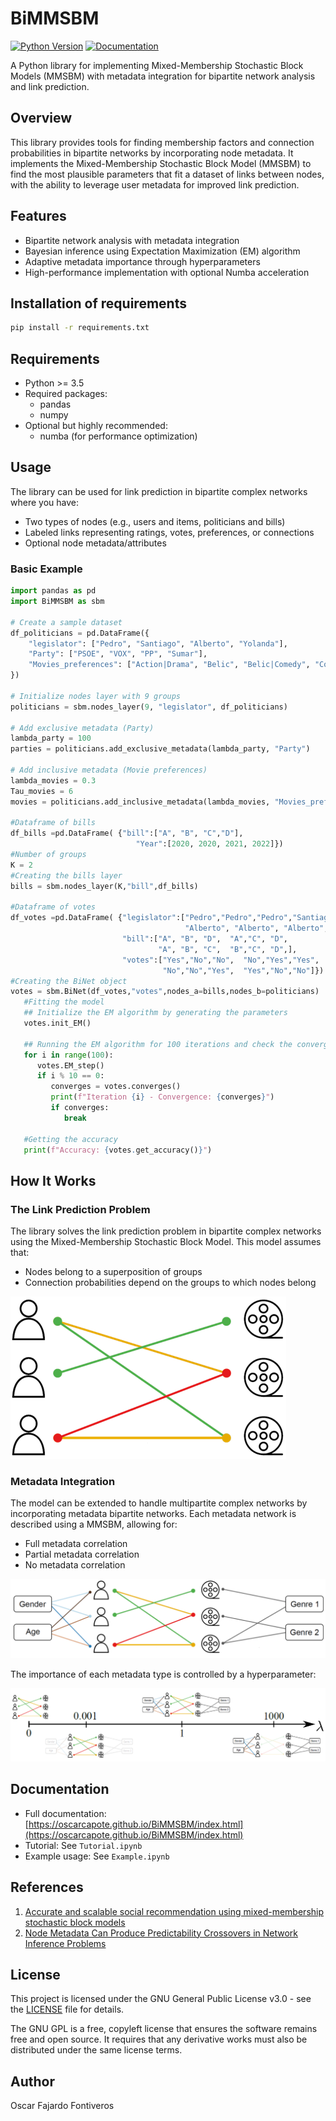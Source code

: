 # BiMMSBM

[![Python Version](https://img.shields.io/badge/python-3.5%2B-blue.svg)](https://www.python.org/downloads/)
[![Documentation](https://img.shields.io/badge/docs-latest-brightgreen.svg)](https://oscarcapote.github.io/BiMMSBM/index.html)

A Python library for implementing Mixed-Membership Stochastic Block Models (MMSBM) with metadata integration for bipartite network analysis and link prediction.

## Overview

This library provides tools for finding membership factors and connection probabilities in bipartite networks by incorporating node metadata. It implements the Mixed-Membership Stochastic Block Model (MMSBM) to find the most plausible parameters that fit a dataset of links between nodes, with the ability to leverage user metadata for improved link prediction.

## Features

- Bipartite network analysis with metadata integration
- Bayesian inference using Expectation Maximization (EM) algorithm
- Adaptive metadata importance through hyperparameters
- High-performance implementation with optional Numba acceleration

## Installation of requirements

```bash
pip install -r requirements.txt
```

## Requirements

- Python >= 3.5
- Required packages:
  - pandas
  - numpy
- Optional but highly recommended:
  - numba (for performance optimization)


## Usage

The library can be used for link prediction in bipartite complex networks where you have:
- Two types of nodes (e.g., users and items, politicians and bills)
- Labeled links representing ratings, votes, preferences, or connections
- Optional node metadata/attributes

### Basic Example

```python
import pandas as pd
import BiMMSBM as sbm

# Create a sample dataset
df_politicians = pd.DataFrame({
    "legislator": ["Pedro", "Santiago", "Alberto", "Yolanda"],
    "Party": ["PSOE", "VOX", "PP", "Sumar"],
    "Movies_preferences": ["Action|Drama", "Belic", "Belic|Comedy", "Comedy|Drama"]
})

# Initialize nodes layer with 9 groups
politicians = sbm.nodes_layer(9, "legislator", df_politicians)

# Add exclusive metadata (Party)
lambda_party = 100
parties = politicians.add_exclusive_metadata(lambda_party, "Party")

# Add inclusive metadata (Movie preferences)
lambda_movies = 0.3
Tau_movies = 6
movies = politicians.add_inclusive_metadata(lambda_movies, "Movies_preferences", Tau_movies)

#Dataframe of bills
df_bills =pd.DataFrame( {"bill":["A", "B", "C","D"],
                            "Year":[2020, 2020, 2021, 2022]})
#Number of groups
K = 2
#Creating the bills layer 
bills = sbm.nodes_layer(K,"bill",df_bills)

#Dataframe of votes
df_votes =pd.DataFrame( {"legislator":["Pedro","Pedro","Pedro","Santiago","Santiago","Santiago", 
                                       "Alberto", "Alberto", "Alberto", "Yolanda", "Yolanda", "Yolanda"],
                         "bill":["A", "B", "D",  "A","C", "D",
                                 "A", "B", "C",  "B","C", "D",],
                         "votes":["Yes","No","No",  "No","Yes","Yes",
                                  "No","No","Yes",  "Yes","No","No"]})
#Creating the BiNet object
votes = sbm.BiNet(df_votes,"votes",nodes_a=bills,nodes_b=politicians)
   #Fitting the model
   ## Initialize the EM algorithm by generating the parameters
   votes.init_EM()

   ## Running the EM algorithm for 100 iterations and check the convergence every 10 steps
   for i in range(100):
      votes.EM_step()
      if i % 10 == 0:
         converges = votes.converges()
         print(f"Iteration {i} - Convergence: {converges}")
         if converges:
            break

   #Getting the accuracy
   print(f"Accuracy: {votes.get_accuracy()}")
```

## How It Works

### The Link Prediction Problem

The library solves the link prediction problem in bipartite complex networks using the Mixed-Membership Stochastic Block Model. This model assumes that:
- Nodes belong to a superposition of groups
- Connection probabilities depend on the groups to which nodes belong

![bipartite](images/bipartite.png)

### Metadata Integration

The model can be extended to handle multipartite complex networks by incorporating metadata bipartite networks. Each metadata network is described using a MMSBM, allowing for:
- Full metadata correlation
- Partial metadata correlation
- No metadata correlation

![multipartite](images/multipartite.png)

The importance of each metadata type is controlled by a hyperparameter:

![lambdes](images/lambdes.png)

## Documentation

- Full documentation: [https://oscarcapote.github.io/BiMMSBM/index.html](https://oscarcapote.github.io/BiMMSBM/index.html)
- Tutorial: See `Tutorial.ipynb`
- Example usage: See `Example.ipynb`

## References

1. [Accurate and scalable social recommendation using mixed-membership stochastic block models](https://www.pnas.org/doi/abs/10.1073/pnas.1606316113)
2. [Node Metadata Can Produce Predictability Crossovers in Network Inference Problems](https://journals.aps.org/prx/pdf/10.1103/PhysRevX.12.011010)

## License

This project is licensed under the GNU General Public License v3.0 - see the [LICENSE](LICENSE) file for details.

The GNU GPL is a free, copyleft license that ensures the software remains free and open source. It requires that any derivative works must also be distributed under the same license terms.

## Author

Oscar Fajardo Fontiveros
